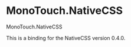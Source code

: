 MonoTouch.NativeCSS
===================

MonoTouch.NativeCSS

This is a binding for the NativeCSS version 0.4.0.
